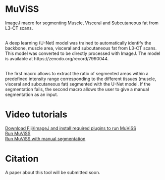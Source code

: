 # MuViSS
ImageJ macro for segmenting Muscle, Visceral and Subcutaneous fat from L3-CT scans.

<br />
A deep learning (U-Net) model was trained to automatically identify the backbone, muscle area, visceral and subcutaneous fat from L3-CT scans. This model was converted to be directly processed with ImageJ. The model is available at https://zenodo.org/record/7990044.<br />
<br />

The first macro allows to extract the ratio of segmented areas within a predefined intensity range corresponding to the different tissues (muscle, visceral and subcutaneous fat) segmented with the U-Net model. If the segmentation fails, the second macro allows the user to give a manual segmentation as an input.<br />

# Video tutorials
[Download Fiji/ImageJ and install required plugins to run MuViSS]()<br />
[Run MuViSS]()<br />
[Run MuViSS with manual segmentation]()<br />

# Citation
A paper about this tool will be submitted soon.
